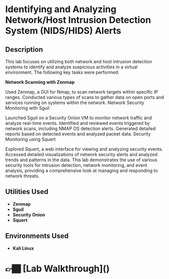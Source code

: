 <h1>Identifying and Analyzing Network/Host Intrusion Detection System (NIDS/HIDS) Alerts</h1>

<h2>Description</h2>

This lab focuses on utilizing both network and host intrusion detection systems to identify and analyze suspicious activities in a virtual environment. The following key tasks were performed:

<b>Network Scanning with Zenmap</b>

Used Zenmap, a GUI for Nmap, to scan network targets within specific IP ranges.
Conducted various types of scans to gather data on open ports and services running on systems within the network.
Network Security Monitoring with Sguil

Launched Sguil on a Security Onion VM to monitor network traffic and analyze real-time events.
Identified and reviewed events triggered by network scans, including NMAP OS detection alerts.
Generated detailed reports based on detected events and analyzed packet data.
Security Monitoring using Squert

Explored Squert, a web interface for viewing and analyzing security events.
Accessed detailed visualizations of network security alerts and analyzed trends and patterns in the data.
This lab demonstrates the use of various security tools for intrusion detection, network monitoring, and event analysis, providing a comprehensive look at managing and responding to network threats.
<br />


<h2> Utilities Used</h2>

- <b>Zenmap</b> 
- <b>Sguil</b>
- <b>Security Onion</b>
- <b>Squert</b>
<h2>Environments Used </h2>

- <b>Kali Linux </b>

<h1>👉🏾 [Lab Walkthrough]() </h1>



<!--
 ```diff
- text in red
+ text in green
! text in orange
# text in gray
@@ text in purple (and bold)@@
```
--!>
